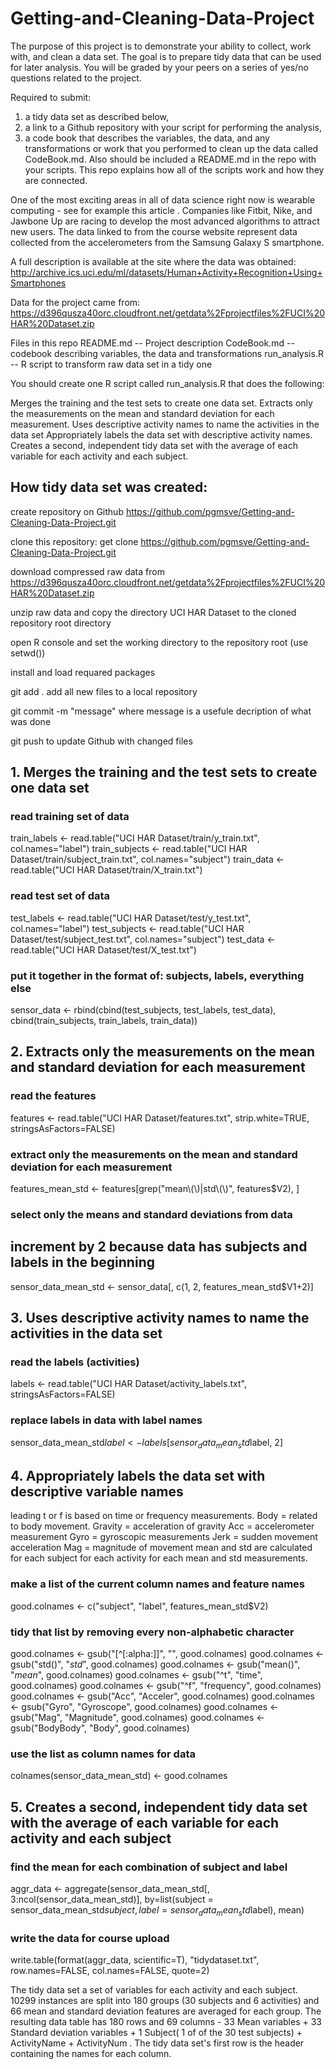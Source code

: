 # Getting-and-Cleaning-Data-Project
The purpose of this project is to demonstrate your ability to collect, work with, and clean a data set.
The goal is to prepare tidy data that can be used for later analysis. You will be graded by your peers on a series of yes/no questions related to the project.

Required to submit: 
1) a tidy data set as described below, 
2) a link to a Github repository with your script for performing the analysis,
3) a code book that describes the variables, the data, and any transformations or work that you performed to clean up the data called CodeBook.md. 
Also should be included a README.md in the repo with your scripts. This repo explains how all of the scripts work and how they are connected.  

One of the most exciting areas in all of data science right now is wearable computing - see for example this article . Companies like Fitbit, Nike, and Jawbone Up are racing to develop the most advanced algorithms to attract new users. The data linked to from the course website represent data collected from the accelerometers from the Samsung Galaxy S smartphone. 

A full description is available at the site where the data was obtained:
http://archive.ics.uci.edu/ml/datasets/Human+Activity+Recognition+Using+Smartphones

Data for the project came from:
https://d396qusza40orc.cloudfront.net/getdata%2Fprojectfiles%2FUCI%20HAR%20Dataset.zip 

Files in this repo
  README.md      -- Project description
  CodeBook.md    -- codebook describing variables, the data and transformations
  run_analysis.R -- R script to transform raw data set in a tidy one

You should create one R script called run_analysis.R that does the following:

  Merges the training and the test sets to create one data set.
  Extracts only the measurements on the mean and standard deviation for each measurement.
  Uses descriptive activity names to name the activities in the data set
  Appropriately labels the data set with descriptive activity names.
  Creates a second, independent tidy data set with the average of each variable for each activity and each subject.

## How tidy data set was created:

  create repository on Github https://github.com/pgmsve/Getting-and-Cleaning-Data-Project.git
  
  clone this repository: get clone https://github.com/pgmsve/Getting-and-Cleaning-Data-Project.git
  
  download compressed raw data from https://d396qusza40orc.cloudfront.net/getdata%2Fprojectfiles%2FUCI%20HAR%20Dataset.zip
  
  unzip raw data and copy the directory UCI HAR Dataset to the cloned repository root directory
  
  open R console and set the working directory to the repository root (use setwd())
  
  install and load requared packages
  
  git add . add all new files to a local repository
  
  git commit -m "message" where message is a usefule decription of what was done
  
  git push  to update Github with changed files
  
  
## 1. Merges the training and the test sets to create one data set

### read training set of data
train_labels   <- read.table("UCI HAR Dataset/train/y_train.txt", col.names="label")
train_subjects <- read.table("UCI HAR Dataset/train/subject_train.txt", col.names="subject")
train_data     <- read.table("UCI HAR Dataset/train/X_train.txt")

### read test set of data
test_labels   <- read.table("UCI HAR Dataset/test/y_test.txt", col.names="label")
test_subjects <- read.table("UCI HAR Dataset/test/subject_test.txt", col.names="subject")
test_data     <- read.table("UCI HAR Dataset/test/X_test.txt")

### put it together in the format of: subjects, labels, everything else
sensor_data <- rbind(cbind(test_subjects, test_labels, test_data),
                     cbind(train_subjects, train_labels, train_data))

## 2. Extracts only the measurements on the mean and standard deviation for each measurement

### read the features
features <- read.table("UCI HAR Dataset/features.txt", strip.white=TRUE, stringsAsFactors=FALSE)

### extract only the measurements on the mean and standard deviation for each measurement
features_mean_std <- features[grep("mean\\(\\)|std\\(\\)", features$V2), ]

### select only the means and standard deviations from data
## increment by 2 because data has subjects and labels in the beginning
sensor_data_mean_std <- sensor_data[, c(1, 2, features_mean_std$V1+2)]

## 3. Uses descriptive activity names to name the activities in the data set

### read the labels (activities)
labels <- read.table("UCI HAR Dataset/activity_labels.txt", stringsAsFactors=FALSE)

### replace labels in data with label names
sensor_data_mean_std$label <- labels[sensor_data_mean_std$label, 2]

## 4. Appropriately labels the data set with descriptive variable names

  leading t or f is based on time or frequency measurements.
  Body = related to body movement.
  Gravity = acceleration of gravity
  Acc = accelerometer measurement
  Gyro = gyroscopic measurements
  Jerk = sudden movement acceleration
  Mag = magnitude of movement
  mean and std are calculated for each subject for each activity for each mean and std measurements. 
  
### make a list of the current column names and feature names
good.colnames <- c("subject", "label", features_mean_std$V2)

### tidy that list by removing every non-alphabetic character
good.colnames <- gsub("[^[:alpha:]]", "", good.colnames)
good.colnames <- gsub("std()", "_std_", good.colnames)
good.colnames <- gsub("mean()", "_mean_", good.colnames)
good.colnames <- gsub("^t", "time", good.colnames)
good.colnames <- gsub("^f", "frequency", good.colnames)
good.colnames <- gsub("Acc", "Acceler", good.colnames)
good.colnames <- gsub("Gyro", "Gyroscope", good.colnames)
good.colnames <- gsub("Mag", "Magnitude", good.colnames)
good.colnames <- gsub("BodyBody", "Body", good.colnames)

### use the list as column names for data
colnames(sensor_data_mean_std) <- good.colnames

## 5. Creates a second, independent tidy data set with the average of each variable for each activity and each subject

### find the mean for each combination of subject and label
aggr_data <- aggregate(sensor_data_mean_std[, 3:ncol(sensor_data_mean_std)],
                       by=list(subject = sensor_data_mean_std$subject, 
                               label = sensor_data_mean_std$label),
                       mean)

### write the data for course upload
write.table(format(aggr_data, scientific=T), "tidydataset.txt", row.names=FALSE, col.names=FALSE, quote=2)

The tidy data set a set of variables for each activity and each subject. 
10299 instances are split into 180 groups (30 subjects and 6 activities) and 66 mean and standard deviation features are averaged for each group. The resulting data table has 
180 rows and 69 columns - 33 Mean variables + 33 Standard deviation variables + 1 Subject( 1 of of the 30 test subjects) + 
ActivityName + ActivityNum . 
The tidy data set's first row is the header containing the names for each column.
 
  
  



